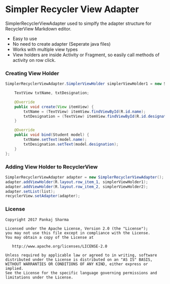# Simpler Recycler View Adapter

SimplerRecyclerViewAdapter used to simplfy the adapter structure for RecyclerView Markdown editor.
  - Easy to use
  - No need to create adapter (Seperate java files)
  - Works with multiple view types
  - View holders are inside Activity or Fragment, so easily call methods of activity on row click.

### Creating View Holder
```java
SimplerRecyclerViewAdapter.SimplerViewHolder simplerViewHolder1 = new SimplerRecyclerViewAdapter.SimplerViewHolder<Student>() {

    TextView txtName, txtDesignation;

    @Override
    public void create(View itemView) {
        txtName = (TextView) itemView.findViewById(R.id.name);
        txtDesignation = (TextView) itemView.findViewById(R.id.designation);
    }

    @Override
    public void bind(Student model) {
        txtName.setText(model.name);
        txtDesignation.setText(model.designation);
    }
};
```

### Adding View Holder to RecyclerView
```java
SimplerRecyclerViewAdapter adapter = new SimplerRecyclerViewAdapter();
adapter.addViewHolder(R.layout.row_item_1, simplerViewHolder1);
adapter.addViewHolder(R.layout.row_item_2, simplerViewHolder2);
adapter.setList(list);
recyclerView.setAdapter(adapter);
```
### License
```
Copyright 2017 Pankaj Sharma

Licensed under the Apache License, Version 2.0 (the "License");
you may not use this file except in compliance with the License.
You may obtain a copy of the License at

   http://www.apache.org/licenses/LICENSE-2.0

Unless required by applicable law or agreed to in writing, software
distributed under the License is distributed on an "AS IS" BASIS,
WITHOUT WARRANTIES OR CONDITIONS OF ANY KIND, either express or implied.
See the License for the specific language governing permissions and
limitations under the License.
```
